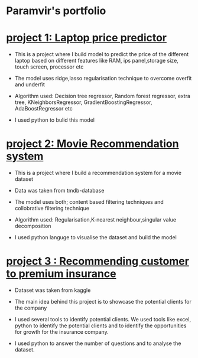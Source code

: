 # Paramvir's portfolio

# [project 1: Laptop price predictor](https://github.com/sparambali/laptop-price-predictor)

* This is a project where I build model to predict the price of the different laptop based on different features like RAM, ips panel,storage size, touch screen, processor etc

* The model uses  ridge,lasso regularisation technique to overcome overfit and underfit

* Algorithm used: Decision tree regressor, Random forest regressor, extra tree, KNeighborsRegressor, GradientBoostingRegressor, AdaBoostRegressor etc 

* I used python to bulid this model


# [project 2: Movie Recommendation system](https://github.com/sparambali/movie-recommending-system)

* This is a project where I build a recommendation system for a movie dataset

* Data was taken from tmdb-database

* The model uses both; content based filtering techniques and collobrative filtering technique

* Algorithm used: Regularisation,K-nearest neighbour,singular value decomposition

* I  used python languge to visualise the dataset and build the model

# [project 3 : Recommending customer to premium insurance](https://github.com/sparambali/capstone-project1)

* Dataset was taken from  kaggle

* The main idea behind this project is to showcase the potential clients for the company

* I used several tools to identify potential clients. We  used tools like excel, python to identify the potential clients and to identify the opportunities for growth for the insurance company.

* I used python to answer the number of questions and to analyse the dataset.




